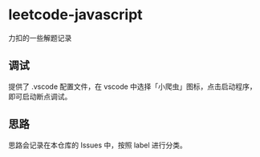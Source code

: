 # leetcode-javascript

力扣的一些解题记录

## 调试

提供了 .vscode 配置文件，在 vscode 中选择「小爬虫」图标，点击启动程序，即可启动断点调试。

## 思路

思路会记录在本仓库的 Issues 中，按照 label 进行分类。
